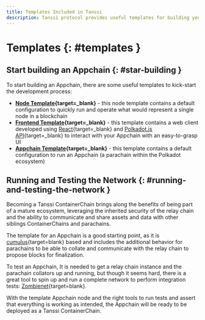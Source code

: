 ```yaml
---
title: Templates Included in Tanssi
description: Tanssi protocol provides useful templates for building your Appchain, including a ready-to-use EVM template for Ethereum compatibility.
---
```


# Templates {: #templates } 

## Start building an Appchain {: #star-building } 

To start building an Appchain, there are some useful templates to kick-start the development process:

- **[Node Template](https://github.com/substrate-developer-hub/substrate-parachain-template){target=_blank}** - this node template contains a default configuration to quickly run and operate what would represent a single node in a blockchain
- **[Frontend Template](https://github.com/substrate-developer-hub/substrate-parachain-template){target=_blank}** - this template contains a web client developed using [React](https://react.dev/){target=_blank} and [Polkadot.js API](https://polkadot.js.org/docs/api/){target=_blank} to interact with your Appchain with an easy-to-grasp UI
- **[Appchain Template](https://github.com/substrate-developer-hub/substrate-parachain-template){target=_blank}** - this template contains a default configuration to run an Appchain (a parachain within the Polkadot ecosystem)

## Running and Testing the Network {: #running-and-testing-the-network } 

Becoming a Tanssi ContainerChain brings along the benefits of being part of a mature ecosystem, leveraging the inherited security of the relay chain and the ability to communicate and share assets and data with other siblings ContainerChains and parachains.

The template for an Appchain is a good starting point, as it is [cumulus](https://github.com/paritytech/cumulus/){target=blank} based and includes the additional behavior for parachains to be able to collate and communicate with the relay chain to propose blocks for finalization.

To test an Appchain, It is needed to get a relay chain instance and the parachain collators up and running, but though it seems hard, there is a great tool to spin up and run a complete network to perform integration tests: [Zombienet](https://github.com/paritytech/zombienet){target=blank}.

With the template Appchain node and the right tools to run tests and assert that everything is working as intended, the Appchain will be ready to be deployed as a Tanssi ContainerChain.
